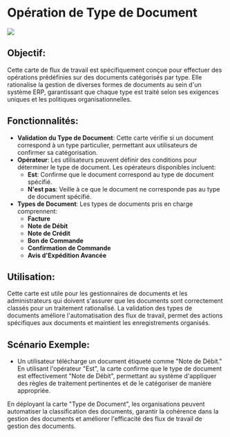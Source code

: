 # Opération de Type de Document

![](https://docs.docbits.com/~gitbook/image?url=https%3A%2F%2F578966019-files.gitbook.io%2F%7E%2Ffiles%2Fv0%2Fb%2Fgitbook-x-prod.appspot.com%2Fo%2Fspaces%252FT2n2w4uDCJvv7CJ5zrdk%252Fuploads%252FPy27j6G21QsBB7O6rq7O%252Fuserlmn_5cc120c265b7a237929e829ce781b452.png%3Falt%3Dmedia%26token%3D1c0d9baf-4135-46d2-93c5-8feb4cdaf979\&width=768\&dpr=2\&quality=100\&sign=c54ef7b3\&sv=2)

## **Objectif:**

Cette carte de flux de travail est spécifiquement conçue pour effectuer des opérations prédéfinies sur des documents catégorisés par type. Elle rationalise la gestion de diverses formes de documents au sein d'un système ERP, garantissant que chaque type est traité selon ses exigences uniques et les politiques organisationnelles.

## **Fonctionnalités:**

* **Validation du Type de Document**: Cette carte vérifie si un document correspond à un type particulier, permettant aux utilisateurs de confirmer sa catégorisation.
* **Opérateur**: Les utilisateurs peuvent définir des conditions pour déterminer le type de document. Les opérateurs disponibles incluent:
  * **Est**: Confirme que le document correspond au type de document spécifié.
  * **N'est pas**: Veille à ce que le document ne corresponde pas au type de document spécifié.
* **Types de Document**: Les types de documents pris en charge comprennent:
  * **Facture**
  * **Note de Débit**
  * **Note de Crédit**
  * **Bon de Commande**
  * **Confirmation de Commande**
  * **Avis d'Expédition Avancée**

## **Utilisation**:

Cette carte est utile pour les gestionnaires de documents et les administrateurs qui doivent s'assurer que les documents sont correctement classés pour un traitement rationalisé. La validation des types de documents améliore l'automatisation des flux de travail, permet des actions spécifiques aux documents et maintient les enregistrements organisés.

## **Scénario Exemple**:

* Un utilisateur télécharge un document étiqueté comme "Note de Débit." En utilisant l'opérateur "Est", la carte confirme que le type de document est effectivement "Note de Débit", permettant au système d'appliquer des règles de traitement pertinentes et de le catégoriser de manière appropriée.

En déployant la carte "Type de Document", les organisations peuvent automatiser la classification des documents, garantir la cohérence dans la gestion des documents et améliorer l'efficacité des flux de travail de gestion des documents.
